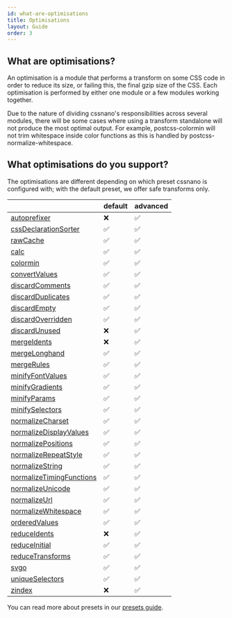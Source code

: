 ```yaml
---
id: what-are-optimisations
title: Optimisations
layout: Guide
order: 3
---
```



## What are optimisations?

An optimisation is a module that performs a transform on some CSS code in order
to reduce its size, or failing this, the final gzip size of the CSS. Each
optimisation is performed by either one module or a few modules working
together.

Due to the nature of dividing cssnano's responsibilities across several modules,
there will be some cases where using a transform standalone will not produce
the most optimal output. For example, postcss-colormin will not trim whitespace
inside color functions as this is handled by postcss-normalize-whitespace.


## What optimisations do you support?

<!-- This section is automatically generated. -->

The optimisations are different depending on which preset cssnano is configured with; with the default preset, we offer safe transforms only.

|  | default | advanced |
| --- | ------- | -------- |
| [autoprefixer](/optimisations/autoprefixer) | ❌ | ✅ |
| [cssDeclarationSorter](/optimisations/cssdeclarationsorter) | ✅ | ✅ |
| [rawCache](/optimisations/rawcache) | ✅ | ✅ |
| [calc](/optimisations/calc) | ✅ | ✅ |
| [colormin](/optimisations/colormin) | ✅ | ✅ |
| [convertValues](/optimisations/convertvalues) | ✅ | ✅ |
| [discardComments](/optimisations/discardcomments) | ✅ | ✅ |
| [discardDuplicates](/optimisations/discardduplicates) | ✅ | ✅ |
| [discardEmpty](/optimisations/discardempty) | ✅ | ✅ |
| [discardOverridden](/optimisations/discardoverridden) | ✅ | ✅ |
| [discardUnused](/optimisations/discardunused) | ❌ | ✅ |
| [mergeIdents](/optimisations/mergeidents) | ❌ | ✅ |
| [mergeLonghand](/optimisations/mergelonghand) | ✅ | ✅ |
| [mergeRules](/optimisations/mergerules) | ✅ | ✅ |
| [minifyFontValues](/optimisations/minifyfontvalues) | ✅ | ✅ |
| [minifyGradients](/optimisations/minifygradients) | ✅ | ✅ |
| [minifyParams](/optimisations/minifyparams) | ✅ | ✅ |
| [minifySelectors](/optimisations/minifyselectors) | ✅ | ✅ |
| [normalizeCharset](/optimisations/normalizecharset) | ✅ | ✅ |
| [normalizeDisplayValues](/optimisations/normalizedisplayvalues) | ✅ | ✅ |
| [normalizePositions](/optimisations/normalizepositions) | ✅ | ✅ |
| [normalizeRepeatStyle](/optimisations/normalizerepeatstyle) | ✅ | ✅ |
| [normalizeString](/optimisations/normalizestring) | ✅ | ✅ |
| [normalizeTimingFunctions](/optimisations/normalizetimingfunctions) | ✅ | ✅ |
| [normalizeUnicode](/optimisations/normalizeunicode) | ✅ | ✅ |
| [normalizeUrl](/optimisations/normalizeurl) | ✅ | ✅ |
| [normalizeWhitespace](/optimisations/normalizewhitespace) | ✅ | ✅ |
| [orderedValues](/optimisations/orderedvalues) | ✅ | ✅ |
| [reduceIdents](/optimisations/reduceidents) | ❌ | ✅ |
| [reduceInitial](/optimisations/reduceinitial) | ✅ | ✅ |
| [reduceTransforms](/optimisations/reducetransforms) | ✅ | ✅ |
| [svgo](/optimisations/svgo) | ✅ | ✅ |
| [uniqueSelectors](/optimisations/uniqueselectors) | ✅ | ✅ |
| [zindex](/optimisations/zindex) | ❌ | ✅ |

You can read more about presets in our [presets guide](/guides/presets/).

